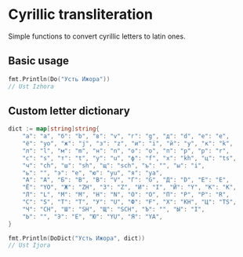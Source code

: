 # Cyrillic transliteration
Simple functions to convert cyrillic letters to latin ones.
## Basic usage 
```go
fmt.Println(Do("Усть Ижора"))
// Ust Izhora
```

## Custom letter dictionary 
```go
dict := map[string]string{
	"а": "a", "б": "b", "в": "v", "г": "g", "д": "d", "е": "e",
	"ё": "yo", "ж": "j", "з": "z", "и": "i", "й": "y", "к": "k",
	"л": "l", "м": "m", "н": "n", "о": "o", "п": "p", "р": "r",
	"с": "s", "т": "t", "у": "u", "ф": "f", "х": "kh", "ц": "ts",
	"ч": "ch", "ш": "sh", "щ": "sch", "ъ": "", "ы": "i",
	"ь": "", "э": "e", "ю": "yu", "я": "ya",
	"А": "A", "Б": "B", "В": "V", "Г": "G", "Д": "D", "Е": "E",
	"Ё": "YO", "Ж": "ZH", "З": "Z", "И": "I", "Й": "Y", "К": "K",
	"Л": "L", "М": "M", "Н": "N", "О": "O", "П": "P", "Р": "R",
	"С": "S", "Т": "T", "У": "U", "Ф": "F", "Х": "KH", "Ц": "TS",
	"Ч": "CH", "Ш": "SH", "Щ": "SCH", "Ъ": "", "Ы": "I",
	"Ь": "", "Э": "E", "Ю": "YU", "Я": "YA",
}

fmt.Println(DoDict("Усть Ижора", dict))
// Ust Ijora
```
